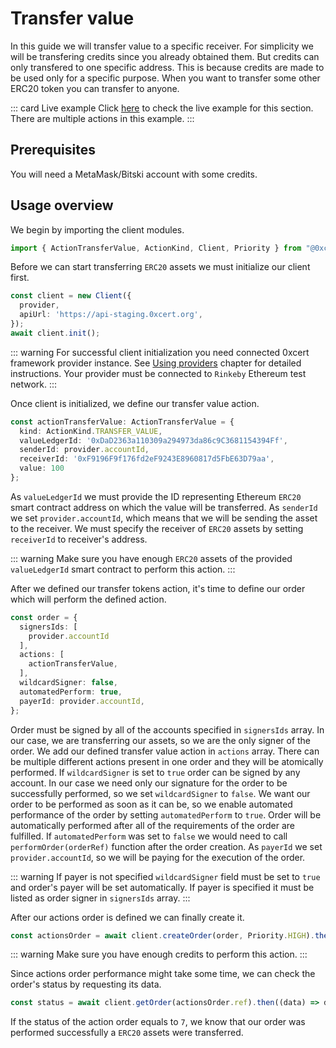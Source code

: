 # Transfer value

In this guide we will transfer value to a specific receiver. For simplicity we will be transfering credits since you already obtained them. But credits can only transfered to one specific address. This is because credits are made to be used only for a specific purpose. When you want to transfer some other ERC20 token you can transfer to anyone.

::: card Live example
Click [here](https://codesandbox.io/s/github/0xcert/api-example-order?module=%2FREADME.md) to check the live example for this section. There are multiple actions in this example.
:::

## Prerequisites

You will need a MetaMask/Bitski account with some credits.

## Usage overview

We begin by importing the client modules.

```ts
import { ActionTransferValue, ActionKind, Client, Priority } from "@0xcert/client";
```

Before we can start transferring `ERC20` assets we must initialize our client first.

```ts
const client = new Client({
  provider,
  apiUrl: 'https://api-staging.0xcert.org',
});
await client.init();
```
::: warning
For successful client initialization you need connected 0xcert framework provider instance. See [Using providers](providers.html#providers) chapter for detailed instructions. Your provider must be connected to `Rinkeby` Ethereum test network.
:::

Once client is initialized, we define our transfer value action.

```ts
const actionTransferValue: ActionTransferValue = {
  kind: ActionKind.TRANSFER_VALUE,
  valueLedgerId: '0xDaD2363a110309a294973da86c9C3681154394Ff',
  senderId: provider.accountId,
  receiverId: '0xF9196F9f176fd2eF9243E8960817d5FbE63D79aa',
  value: 100
};
```
As `valueLedgerId` we must provide the ID representing Ethereum `ERC20` smart contract address on which the value will be transferred. As `senderId` we set `provider.accountId`, which means that we will be sending the asset to the receiver. We must specify the receiver of `ERC20` assets by setting `receiverId` to receiver's address.

::: warning
Make sure you have enough `ERC20` assets of the provided `valueLedgerId` smart contract to perform this action.
:::

After we defined our transfer tokens action, it's time to define our order which will perform the defined action.

```ts
const order = {
  signersIds: [
    provider.accountId
  ],
  actions: [
    actionTransferValue,
  ],
  wildcardSigner: false,
  automatedPerform: true,
  payerId: provider.accountId,
};
```

Order must be signed by all of the accounts specified in `signersIds` array. In our case, we are transferring our assets, so we are the only signer of the order. We add our defined transfer value action in `actions` array. There can be multiple different actions present in one order and they will be atomically performed. If `wildcardSigner` is set to `true` order can be signed by any account. In our case we need only our signature for the order to be successfully performed, so we set `wildcardSigner` to `false`. We want our order to be performed as soon as it can be, so we enable automated performance of the order by setting `automatedPerform` to `true`. Order will be automatically performed after all of the requirements of the order are fulfilled. If `automatedPerform` was set to `false` we would need to call `performOrder(orderRef)` function after the order creation. As `payerId` we set `provider.accountId`, so we will be paying for the execution of the order.

::: warning
If payer is not specified `wildcardSigner` field must be set to `true` and order's payer will be set automatically. If payer is specified it must be listed as order signer in `signersIds` array.
:::

After our actions order is defined we can finally create it.

```ts
const actionsOrder = await client.createOrder(order, Priority.HIGH).then((data) => data.data);
```

::: warning
Make sure you have enough credits to perform this action.
:::

Since actions order performance might take some time, we can check the order's status by requesting its data.

```ts
const status = await client.getOrder(actionsOrder.ref).then((data) => data.data.status);
```

If the status of the action order equals to `7`, we know that our order was performed successfully a `ERC20` assets were transferred.